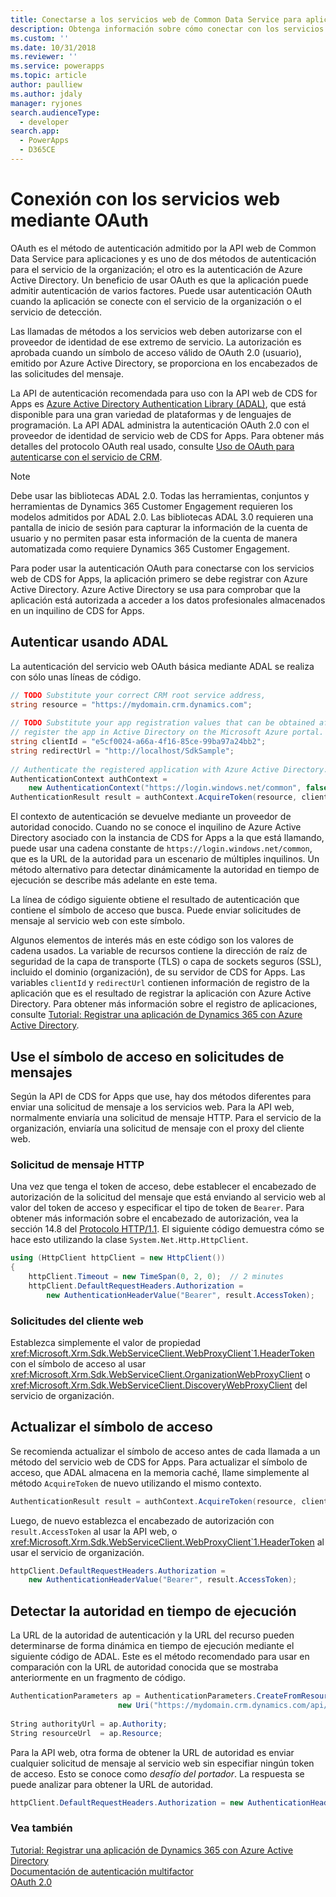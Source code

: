 ```yaml
---
title: Conectarse a los servicios web de Common Data Service para aplicaciones usando OAuth(Common Data Service para aplicaciones) | Microsoft Docs
description: Obtenga información sobre cómo conectar con los servicios web de Dynamics 365 Customer Engagement usando OAuth y cómo la API ADAL administra la autenticación OAuth 2.0 con el proveedor de identidad del servicio de web de Dynamics 365.
ms.custom: ''
ms.date: 10/31/2018
ms.reviewer: ''
ms.service: powerapps
ms.topic: article
author: paulliew
ms.author: jdaly
manager: ryjones
search.audienceType:
  - developer
search.app:
  - PowerApps
  - D365CE
---
```

# <a name="connect-to-web-services-using-oauth"></a>Conexión con los servicios web mediante OAuth

OAuth es el método de autenticación admitido por la API web de Common Data Service para aplicaciones y es uno de dos métodos de autenticación para el servicio de la organización; el otro es la autenticación de Azure Active Directory. Un beneficio de usar OAuth es que la aplicación puede admitir autenticación de varios factores. Puede usar autenticación OAuth cuando la aplicación se conecte con el servicio de la organización o el servicio de detección.  
  
 Las llamadas de métodos a los servicios web deben autorizarse con el proveedor de identidad de ese extremo de servicio. La autorización es aprobada cuando un símbolo de acceso válido de OAuth 2.0 (usuario), emitido por Azure Active Directory, se proporciona en los encabezados de las solicitudes del mensaje.  
  
 La API de autenticación recomendada para uso con la API web de CDS for Apps es [Azure Active Directory Authentication Library (ADAL)](https://azure.microsoft.com/en-us/documentation/articles/active-directory-authentication-libraries/), que está disponible para una gran variedad de plataformas y de lenguajes de programación. La API ADAL administra la autenticación OAuth 2.0 con el proveedor de identidad de servicio web de CDS for Apps. Para obtener más detalles del protocolo OAuth real usado, consulte [Uso de OAuth para autenticarse con el servicio de CRM](http://blogs.msdn.com/b/crm/archive/2013/12/12/use-oauth-to-authenticate-with-the-crm-service.aspx).  
 
> [!NOTE]
> Debe usar las bibliotecas ADAL 2.0. Todas las herramientas, conjuntos y herramientas de Dynamics 365 Customer Engagement requieren los modelos admitidos por ADAL 2.0.
> Las bibliotecas ADAL 3.0 requieren una pantalla de inicio de sesión para capturar la información de la cuenta de usuario y no permiten pasar esta información de la cuenta de manera automatizada como requiere Dynamics 365 Customer Engagement. 

Para poder usar la autenticación OAuth para conectarse con los servicios web de CDS for Apps, la aplicación primero se debe registrar con Azure Active Directory. Azure Active Directory se usa para comprobar que la aplicación está autorizada a acceder a los datos profesionales almacenados en un inquilino de CDS for Apps.  
  
## <a name="authenticate-using-adal"></a>Autenticar usando ADAL  
 La autenticación del servicio web OAuth básica mediante ADAL se realiza con sólo unas líneas de código.  
  
```csharp  
// TODO Substitute your correct CRM root service address,   
string resource = "https://mydomain.crm.dynamics.com";  
  
// TODO Substitute your app registration values that can be obtained after you  
// register the app in Active Directory on the Microsoft Azure portal.  
string clientId = "e5cf0024-a66a-4f16-85ce-99ba97a24bb2";  
string redirectUrl = "http://localhost/SdkSample";  
  
// Authenticate the registered application with Azure Active Directory.  
AuthenticationContext authContext =   
    new AuthenticationContext("https://login.windows.net/common", false);  
AuthenticationResult result = authContext.AcquireToken(resource, clientId, new Uri(redirectUrl));  
```  
  
 El contexto de autenticación se devuelve mediante un proveedor de autoridad conocido. Cuando no se conoce el inquilino de Azure Active Directory asociado con la instancia de CDS for Apps a la que está llamando, puede usar una cadena constante de `https://login.windows.net/common`, que es la URL de la autoridad para un escenario de múltiples inquilinos. Un método alternativo para detectar dinámicamente la autoridad en tiempo de ejecución se describe más adelante en este tema.  
  
 La línea de código siguiente obtiene el resultado de autenticación que contiene el símbolo de acceso que busca. Puede enviar solicitudes de mensaje al servicio web con este símbolo.  
  
 Algunos elementos de interés más en este código son los valores de cadena usados. La variable de recursos contiene la dirección de raíz de seguridad de la capa de transporte (TLS) o capa de sockets seguros (SSL), incluido el dominio (organización), de su servidor de CDS for Apps. Las variables `clientId` y `redirectUrl` contienen información de registro de la aplicación que es el resultado de registrar la aplicación con Azure Active Directory. Para obtener más información sobre el registro de aplicaciones, consulte [Tutorial: Registrar una aplicación de Dynamics 365 con Azure Active Directory](/dynamics365/customer-engagement/developer/walkthrough-register-dynamics-365-app-azure-active-directory).  
  
## <a name="use-the-access-token-in-message-requests"></a>Use el símbolo de acceso en solicitudes de mensajes  
 Según la API de CDS for Apps que use, hay dos métodos diferentes para enviar una solicitud de mensaje a los servicios web. Para la API web, normalmente enviaría una solicitud de mensaje HTTP. Para el servicio de la organización, enviaría una solicitud de mensaje con el proxy del cliente web.  
  
### <a name="http-message-request"></a>Solicitud de mensaje HTTP  
 Una vez que tenga el token de acceso, debe establecer el encabezado de autorización de la solicitud del mensaje que está enviando al servicio web al valor del token de acceso y especificar el tipo de token de `Bearer`. Para obtener más información sobre el encabezado de autorización, vea la sección 14.8 del [Protocolo HTTP/1.1](http://www.w3.org/Protocols/rfc2616/rfc2616-sec14.html). El siguiente código demuestra cómo se hace esto utilizando la clase `System.Net.Http.HttpClient`.  
  
```csharp  
using (HttpClient httpClient = new HttpClient())  
{  
    httpClient.Timeout = new TimeSpan(0, 2, 0);  // 2 minutes  
    httpClient.DefaultRequestHeaders.Authorization =   
        new AuthenticationHeaderValue("Bearer", result.AccessToken);  
```  
  
### <a name="web-client-requests"></a>Solicitudes del cliente web

Establezca simplemente el valor de propiedad <xref:Microsoft.Xrm.Sdk.WebServiceClient.WebProxyClient`1.HeaderToken> con el símbolo de acceso al usar <xref:Microsoft.Xrm.Sdk.WebServiceClient.OrganizationWebProxyClient> o <xref:Microsoft.Xrm.Sdk.WebServiceClient.DiscoveryWebProxyClient> del servicio de organización.  
  
## <a name="refresh-the-access-token"></a>Actualizar el símbolo de acceso

Se recomienda actualizar el símbolo de acceso antes de cada llamada a un método del servicio web de CDS for Apps. Para actualizar el símbolo de acceso, que ADAL almacena en la memoria caché, llame simplemente al método `AcquireToken` de nuevo utilizando el mismo contexto.  
  
```csharp    
AuthenticationResult result = authContext.AcquireToken(resource, clientId, new Uri(redirectUrl));  
```  
  
Luego, de nuevo establezca el encabezado de autorización con `result.AccessToken` al usar la API web, o <xref:Microsoft.Xrm.Sdk.WebServiceClient.WebProxyClient`1.HeaderToken> al usar el servicio de organización.  
  
```csharp    
httpClient.DefaultRequestHeaders.Authorization =   
    new AuthenticationHeaderValue("Bearer", result.AccessToken);  
```  
  
## <a name="discover-the-authority-at-run-time"></a>Detectar la autoridad en tiempo de ejecución

La URL de la autoridad de autenticación y la URL del recurso pueden determinarse de forma dinámica en tiempo de ejecución mediante el siguiente código de ADAL. Este es el método recomendado para usar en comparación con la URL de autoridad conocida que se mostraba anteriormente en un fragmento de código.  
  
```csharp    
AuthenticationParameters ap = AuthenticationParameters.CreateFromResourceUrlAsync(  
                        new Uri("https://mydomain.crm.dynamics.com/api/data/")).Result;  
  
String authorityUrl = ap.Authority;  
String resourceUrl  = ap.Resource;  
```  
  
Para la API web, otra forma de obtener la URL de autoridad es enviar cualquier solicitud de mensaje al servicio web sin especifiar ningún token de acceso. Esto se conoce como *desafío del portador*. La respuesta se puede analizar para obtener la URL de autoridad.  
  
```csharp  
httpClient.DefaultRequestHeaders.Authorization = new AuthenticationHeaderValue("Bearer", "");  
```  
  
### <a name="see-also"></a>Vea también  
 [Tutorial: Registrar una aplicación de Dynamics 365 con Azure Active Directory](/dynamics365/customer-engagement/developer/walkthrough-register-dynamics-365-app-azure-active-directory)   
 [Documentación de autenticación multifactor](https://azure.microsoft.com/en-us/documentation/services/multi-factor-authentication/)   
 [OAuth 2.0](http://oauth.net/2/)
